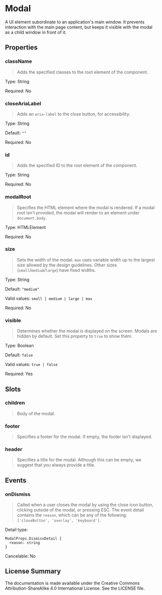 # Modal

A UI element subordinate to an application's main window. It prevents interaction with the main page content, but keeps it visible with the modal as a child window in front of it.



## Properties



### className

> Adds the specified classes to the root element of the component.

Type: String

Required: No


### closeAriaLabel

> Adds an `aria-label` to the close button, for accessibility.

Type: String

Default: `""`

Required: No


### id

> Adds the specified ID to the root element of the component.

Type: String

Required: No


### modalRoot

> Specifies the HTML element where the modal is rendered.
> If a modal root isn't provided, the modal will render to an element under `document.body`.

Type: HTMLElement

Required: No


### size

> Sets the width of the modal. `max` uses variable width up to the
> largest size allowed by the design guidelines. Other sizes
> (`small`/`medium`/`large`) have fixed widths.

Type: String

Default: `"medium"`

Valid values: `small | medium | large | max`

Required: No


### visible

> Determines whether the modal is displayed on the screen. Modals are hidden by default.
> Set this property to `true` to show them.

Type: Boolean

Default: `false`

Valid values: `true | false`

Required: Yes





## Slots



### children

> Body of the modal.




### footer

> Specifies a footer for the modal. If empty, the footer isn't displayed.




### header

> Specifies a title for the modal. Although this can be empty, we suggest that you always provide a title.







## Events



### onDismiss

> Called when a user closes the modal by using the close icon button,
> clicking outside of the modal, or pressing ESC.
> The event detail contains the `reason`, which can be any of the following:
> `['closeButton', 'overlay', 'keyboard']`.

Detail type: 
```
ModalProps.DismissDetail {
  reason: string
}
```

Cancelable: No






## License Summary

The documentation is made available under the Creative Commons Attribution-ShareAlike 4.0 International License. See the LICENSE file.
